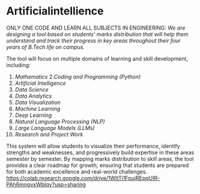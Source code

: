 # Artificialintellience
ONLY ONE CODE AND LEARN ALL SUBJECTS IN ENGINEERING:                                                                                                                *We are designing a tool based on students’ marks distribution that will help them understand and track their progress in key areas throughout their four years of B.Tech life on campus.*

The tool will focus on multiple domains of learning and skill development, including:

1. *Mathematics*
2.*Coding and Programming (Python)*
3. *Artificial Intelligence*
4. *Data Science*
5. *Data Analytics*
6. *Data Visualization*
7. *Machine Learning*
8. *Deep Learning*
9. *Natural Language Processing (NLP)*
10. *Large Language Models (LLMs)*
11. *Research and Project Work*

This system will allow students to visualize their performance, identify strengths and weaknesses, and progressively build expertise in these areas semester by semester. By mapping marks distribution to skill areas, the tool provides a clear roadmap for growth, ensuring that students are prepared for both academic excellence and real-world challenges.                                              https://colab.research.google.com/drive/1WltTi1FpujREpqUIR-PAh6mngvxWbIqy?usp=sharing    
